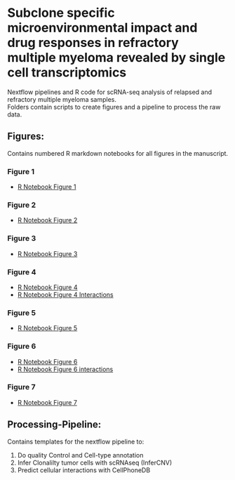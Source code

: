 # Subclone specific microenvironmental impact and drug responses in refractory multiple myeloma revealed by single cell transcriptomics

Nextflow pipelines and R code for scRNA-seq analysis of relapsed and refractory multiple myeloma samples.  
Folders contain scripts to create figures and a pipeline to process the raw data. 

## Figures:
Contains numbered R markdown notebooks for all figures in the manuscript.
### Figure 1
- [R Notebook Figure 1](http://htmlpreview.github.io/?https://raw.githubusercontent.com/RippeLab/RRMM/main/Figures/K43R_code_Fig_1.nb.html)

### Figure 2
- [R Notebook Figure 2](http://htmlpreview.github.io/?https://raw.githubusercontent.com/RippeLab/RRMM/main/Figures/K43R_code_Fig_2.nb.html)

### Figure 3
- [R Notebook Figure 3](http://htmlpreview.github.io/?https://raw.githubusercontent.com/RippeLab/RRMM/main/Figures/K43R_code_Fig_3.nb.html)

### Figure 4
- [R Notebook Figure 4](http://htmlpreview.github.io/?https://raw.githubusercontent.com/RippeLab/RRMM/main/Figures/K43R_code_Fig_4.nb.html)
- [R Notebook Figure 4 Interactions](http://htmlpreview.github.io/?https://raw.githubusercontent.com/RippeLab/RRMM/main/Figures/K43R_code_Fig_4_interaction.nb.html)

### Figure 5
- [R Notebook Figure 5](http://htmlpreview.github.io/?https://raw.githubusercontent.com/RippeLab/RRMM/main/Figures/K43R_code_Fig_5.nb.html)


### Figure 6
- [R Notebook Figure 6](http://htmlpreview.github.io/?https://raw.githubusercontent.com/RippeLab/RRMM/main/Figures/K43R_code_Fig_6.nb.html)
- [R Notebook Figure 6 interactions](http://htmlpreview.github.io/?https://raw.githubusercontent.com/RippeLab/RRMM/main/Figures/K43R_code_Fig_6_interaction.nb.html)

### Figure 7
- [R Notebook Figure 7](http://htmlpreview.github.io/?https://raw.githubusercontent.com/RippeLab/RRMM/main/Figures/K43R_code_Fig_7.nb.html)


## Processing-Pipeline:
Contains templates for the nextflow pipeline to:
1. Do quality Control and Cell-type annotation
2. Infer Clonalilty tumor cells with scRNAseq (InferCNV)
3. Predict cellular interactions with CellPhoneDB
